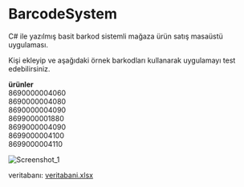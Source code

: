 ﻿# BarcodeSystem
 <p>C# ile yazılmış basit barkod sistemli mağaza ürün satış masaüstü uygulaması.</p>
 <p>Kişi ekleyip ve aşağıdaki örnek barkodları kullanarak uygulamayı test edebilirsiniz.</p>



<b>ürünler</b><br>
8690000004060<br>
8690000004080<br>
8690000004090<br>
8699000001880<br>
8699000004090<br>
8699000004100<br>
8699000004110<br>


![Screenshot_1](https://user-images.githubusercontent.com/46328862/168490507-c630344a-c153-44bf-8120-cf4276349fe3.png)


veritabanı:
[veritabani.xlsx](https://github.com/alialbayrak/BarcodeSystem/files/8695779/veritabani.xlsx)
